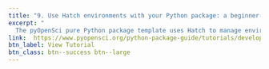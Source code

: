 ```yaml
---
title: "9. Use Hatch environments with your Python package: a beginner-friendly tutorial"
excerpt: "
  The pyOpenSci pure Python package template uses Hatch to manage environments and run tests, docs, and other maintenance steps. Learn how to use Hatch environments to manage your Python package."
link:  https://www.pyopensci.org/python-package-guide/tutorials/develop-python-package-hatch.html
btn_label: View Tutorial
btn_class: btn--success btn--large
---
```

